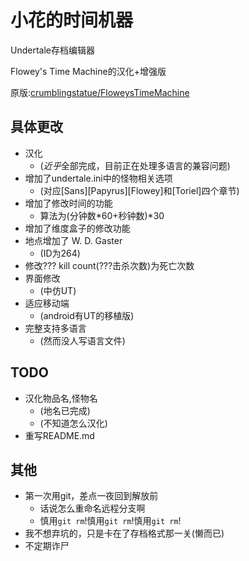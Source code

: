 # 小花的时间机器
Undertale存档编辑器

Flowey's Time Machine的汉化+增强版

原版:[crumblingstatue/FloweysTimeMachine](https://github.com/crumblingstatue/FloweysTimeMachine)

## 具体更改
- 汉化
    - (*近乎*全部完成，目前正在处理多语言的兼容问题)
- 增加了undertale.ini中的怪物相关选项
    - (对应\[Sans\]\[Papyrus\]\[Flowey\]和\[Toriel\]四个章节)
- 增加了修改时间的功能
    - 算法为(分钟数\*60+秒钟数)\*30
- 增加了维度盒子的修改功能
- 地点增加了 W. D. Gaster
    - (ID为264)
- 修改??? kill count(???击杀次数)为死亡次数
- 界面修改
    - (中仿UT)
- 适应移动端
    - (android有UT的移植版)
- 完整支持多语言
    - (然而没人写语言文件)

## TODO
- 汉化物品名,怪物名
    - (地名已完成)
    - (不知道怎么汉化)
- 重写README.md
## 其他
- 第一次用git，差点一夜回到解放前
    - 话说怎么重命名远程分支啊
    - 慎用`git rm`!慎用`git rm`!慎用`git rm`!
- 我不想弃坑的，只是卡在了存档格式那一关(懒而已)
- 不定期诈尸
